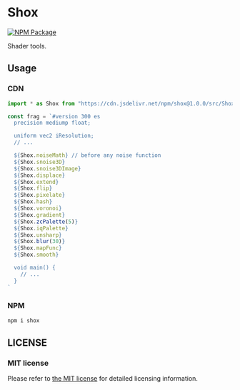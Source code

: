 # Shox

[![NPM Package][npm]][npm-url]

Shader tools.

## Usage

### CDN

```js
import * as Shox from "https://cdn.jsdelivr.net/npm/shox@1.0.0/src/Shox.js"

const frag = `#version 300 es
  precision mediump float;

  uniform vec2 iResolution;
  // ...

  ${Shox.noiseMath} // before any noise function
  ${Shox.snoise3D}
  ${Shox.snoise3DImage}
  ${Shox.displace}
  ${Shox.extend}
  ${Shox.flip}
  ${Shox.pixelate}
  ${Shox.hash}
  ${Shox.voronoi}
  ${Shox.gradient}
  ${Shox.zcPalette(5)}
  ${Shox.iqPalette}
  ${Shox.unsharp}
  ${Shox.blur(30)}
  ${Shox.mapFunc}
  ${Shox.smooth}

  void main() {
    // ...
  }
`
```

### NPM

```bash
npm i shox
```

## LICENSE

### MIT license

Please refer to [the MIT license](https://github.com/ZRNOF/Shox/blob/main/LICENSE) for detailed licensing information.

[npm]: https://img.shields.io/npm/v/shox
[npm-url]: https://www.npmjs.com/package/shox
